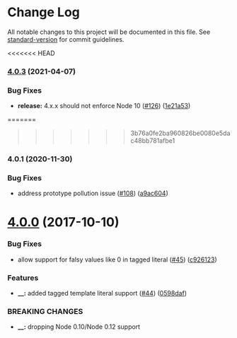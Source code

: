 # Change Log

All notable changes to this project will be documented in this file. See [standard-version](https://github.com/conventional-changelog/standard-version) for commit guidelines.


<<<<<<< HEAD
### [4.0.3](https://www.github.com/yargs/y18n/compare/y18n-v4.0.2...y18n-v4.0.3) (2021-04-07)


### Bug Fixes

* **release:** 4.x.x should not enforce Node 10 ([#126](https://www.github.com/yargs/y18n/issues/126)) ([1e21a53](https://www.github.com/yargs/y18n/commit/1e21a536e9135d8403a47be88922157a706b7cde))

=======
>>>>>>> 3b76a0fe2ba960826be0080e5dac48bb781afbe1
### 4.0.1 (2020-11-30)

### Bug Fixes

* address prototype pollution issue ([#108](https://www.github.com/yargs/y18n/issues/108)) ([a9ac604](https://www.github.com/yargs/y18n/commit/a9ac604abf756dec9687be3843e2c93bfe581f25))

<a name="4.0.0"></a>
# [4.0.0](https://github.com/yargs/y18n/compare/v3.2.1...v4.0.0) (2017-10-10)


### Bug Fixes

* allow support for falsy values like 0 in tagged literal ([#45](https://github.com/yargs/y18n/issues/45)) ([c926123](https://github.com/yargs/y18n/commit/c926123))


### Features

* **__:** added tagged template literal support ([#44](https://github.com/yargs/y18n/issues/44)) ([0598daf](https://github.com/yargs/y18n/commit/0598daf))


### BREAKING CHANGES

* **__:** dropping Node 0.10/Node 0.12 support
